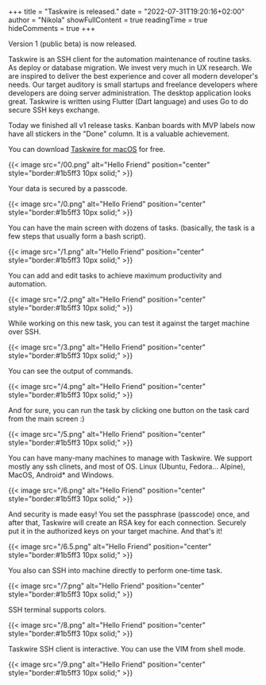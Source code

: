 +++
title = "Taskwire is released."
date = "2022-07-31T19:20:16+02:00"
author = "Nikola"
showFullContent = true
readingTime = true
hideComments = true
+++

Version 1 (public beta) is now released.

Taskwire is an SSH client for the automation maintenance of routine tasks. As deploy or database migration. We invest very much in UX research. We are inspired to deliver the best experience and cover all modern developer's needs. Our target auditory is small startups and freelance developers where developers are doing server administration. The desktop application looks great. Taskwire is written using Flutter (Dart language) and uses Go to do secure SSH keys exchange.

Today we finished all v1 release tasks. Kanban boards with MVP labels now have all stickers in the "Done" column. It is a valuable achievement.

You can download [Taskwire for macOS](https://github.com/nikolatw/taskwire-rel/releases/download/v1/taskwire.zip) for free.

{{< image src="/00.png" alt="Hello Friend" position="center" style="border:#1b5ff3 10px solid;" >}}

Your data is secured by a passcode.

{{< image src="/0.png" alt="Hello Friend" position="center" style="border:#1b5ff3 10px solid;" >}}

You can have the main screen with dozens of tasks. (basically, the task is a few steps that usually form a bash script).

{{< image src="/1.png" alt="Hello Friend" position="center" style="border:#1b5ff3 10px solid;" >}}

You can add and edit tasks to achieve maximum productivity and automation.

{{< image src="/2.png" alt="Hello Friend" position="center" style="border:#1b5ff3 10px solid;" >}}

While working on this new task, you can test it against the target machine over SSH.

{{< image src="/3.png" alt="Hello Friend" position="center" style="border:#1b5ff3 10px solid;" >}}

You can see the output of commands.

{{< image src="/4.png" alt="Hello Friend" position="center" style="border:#1b5ff3 10px solid;" >}}

And for sure, you can run the task by clicking one button on the task card from the main screen :)

{{< image src="/5.png" alt="Hello Friend" position="center" style="border:#1b5ff3 10px solid;" >}}

You can have many-many machines to manage with Taskwire. We support mostly any ssh clinets, and most of OS. Linux (Ubuntu, Fedora... Alpine), MacOS, Android* and Windows.

{{< image src="/6.png" alt="Hello Friend" position="center" style="border:#1b5ff3 10px solid;" >}}

And security is made easy! You set the passphrase (passcode) once, and after that, Taskwire will create an RSA key for each connection. Securely put it in the authorized keys on your target machine. And that's it!

{{< image src="/6.5.png" alt="Hello Friend" position="center" style="border:#1b5ff3 10px solid;" >}}

You also can SSH into machine directly to perform one-time task.

{{< image src="/7.png" alt="Hello Friend" position="center" style="border:#1b5ff3 10px solid;" >}}

SSH terminal supports colors.

{{< image src="/8.png" alt="Hello Friend" position="center" style="border:#1b5ff3 10px solid;" >}}

Taskwire SSH client is interactive. You can use the VIM from shell mode.

{{< image src="/9.png" alt="Hello Friend" position="center" style="border:#1b5ff3 10px solid;" >}}